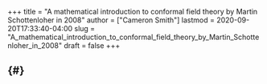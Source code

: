 +++
title = "A mathematical introduction to conformal field theory by Martin Schottenloher in 2008"
author = ["Cameron Smith"]
lastmod = 2020-09-20T17:33:40-04:00
slug = "A_mathematical_introduction_to_conformal_field_theory_by_Martin_Schottenloher_in_2008"
draft = false
+++

##  {#}
